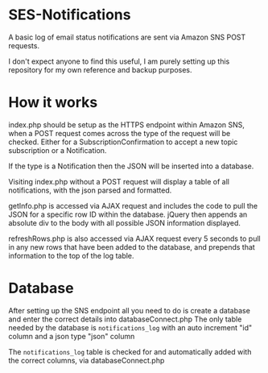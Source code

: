 # SES-Notifications
A basic log of email status notifications are sent via Amazon SNS POST requests.

I don't expect anyone to find this useful, I am purely setting up this repository for my own reference and backup purposes.

# How it works

index.php should be setup as the HTTPS endpoint within Amazon SNS, when a POST request comes across the type of the request will be checked. Either for a SubscriptionConfirmation to accept a new topic subscription or a Notification.

If the type is a Notification then the JSON will be inserted into a database. 

Visiting index.php without a POST request will display a table of all notifications, with the json parsed and formatted. 

getInfo.php is accessed via AJAX request and includes the code to pull the JSON for a specific row ID within the database. jQuery then appends an absolute div to the body with all possible JSON information displayed.

refreshRows.php is also accessed via AJAX request every 5 seconds to pull in any new rows that have been added to the database, and prepends that information to the top of the log table.

# Database

After setting up the SNS endpoint all you need to do is create a database and enter the correct details into databaseConnect.php
The only table needed by the database is `notifications_log` with an auto increment "id" column and a json type "json" column

The `notifications_log` table is checked for and automatically added with the correct columns, via databaseConnect.php
